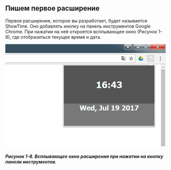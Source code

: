 ## Пишем первое расширение

Первое расширение, которое вы разработает, будет называется ShowTime. Оно добавлять кнопку на панель инструментов Google Chrome. При нажатии на неё откроется всплывающее окно \(Рисунок 1-8\), где отобразиться текущее время и дата.

![Рисунок 1-8. Всплывающее окно расширения при нажатии на кнопку панели инструментов](/assets/figure-1-8.png)

##### Рисунок 1-8. _Всплывающее окно расширения при нажатии на кнопку панели инструментов._



